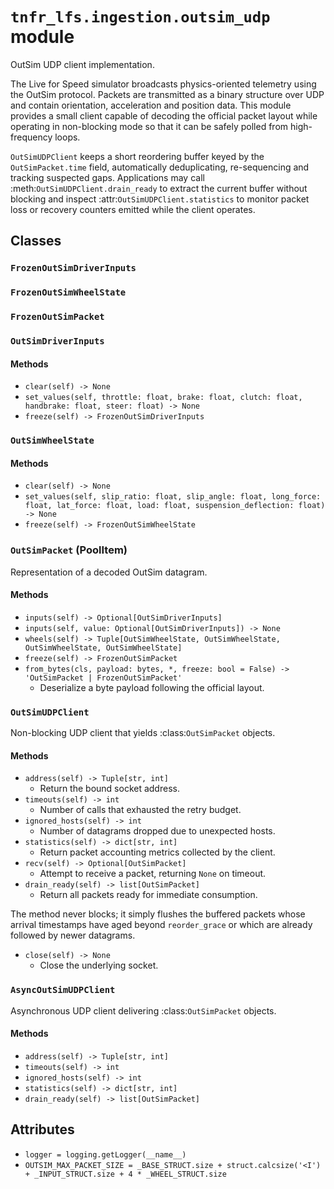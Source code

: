 # `tnfr_lfs.ingestion.outsim_udp` module
OutSim UDP client implementation.

The Live for Speed simulator broadcasts physics-oriented telemetry using
the OutSim protocol.  Packets are transmitted as a binary structure over
UDP and contain orientation, acceleration and position data.  This
module provides a small client capable of decoding the official packet
layout while operating in non-blocking mode so that it can be safely
polled from high-frequency loops.

``OutSimUDPClient`` keeps a short reordering buffer keyed by the
``OutSimPacket.time`` field, automatically deduplicating, re-sequencing
and tracking suspected gaps.  Applications may call
:meth:`OutSimUDPClient.drain_ready` to extract the current buffer without
blocking and inspect :attr:`OutSimUDPClient.statistics` to monitor
packet loss or recovery counters emitted while the client operates.

## Classes
### `FrozenOutSimDriverInputs`

### `FrozenOutSimWheelState`

### `FrozenOutSimPacket`

### `OutSimDriverInputs`

#### Methods
- `clear(self) -> None`
- `set_values(self, throttle: float, brake: float, clutch: float, handbrake: float, steer: float) -> None`
- `freeze(self) -> FrozenOutSimDriverInputs`

### `OutSimWheelState`

#### Methods
- `clear(self) -> None`
- `set_values(self, slip_ratio: float, slip_angle: float, long_force: float, lat_force: float, load: float, suspension_deflection: float) -> None`
- `freeze(self) -> FrozenOutSimWheelState`

### `OutSimPacket` (PoolItem)
Representation of a decoded OutSim datagram.

#### Methods
- `inputs(self) -> Optional[OutSimDriverInputs]`
- `inputs(self, value: Optional[OutSimDriverInputs]) -> None`
- `wheels(self) -> Tuple[OutSimWheelState, OutSimWheelState, OutSimWheelState, OutSimWheelState]`
- `freeze(self) -> FrozenOutSimPacket`
- `from_bytes(cls, payload: bytes, *, freeze: bool = False) -> 'OutSimPacket | FrozenOutSimPacket'`
  - Deserialize a byte payload following the official layout.

### `OutSimUDPClient`
Non-blocking UDP client that yields :class:`OutSimPacket` objects.

#### Methods
- `address(self) -> Tuple[str, int]`
  - Return the bound socket address.
- `timeouts(self) -> int`
  - Number of calls that exhausted the retry budget.
- `ignored_hosts(self) -> int`
  - Number of datagrams dropped due to unexpected hosts.
- `statistics(self) -> dict[str, int]`
  - Return packet accounting metrics collected by the client.
- `recv(self) -> Optional[OutSimPacket]`
  - Attempt to receive a packet, returning ``None`` on timeout.
- `drain_ready(self) -> list[OutSimPacket]`
  - Return all packets ready for immediate consumption.

The method never blocks; it simply flushes the buffered packets whose
arrival timestamps have aged beyond ``reorder_grace`` or which are
already followed by newer datagrams.
- `close(self) -> None`
  - Close the underlying socket.

### `AsyncOutSimUDPClient`
Asynchronous UDP client delivering :class:`OutSimPacket` objects.

#### Methods
- `address(self) -> Tuple[str, int]`
- `timeouts(self) -> int`
- `ignored_hosts(self) -> int`
- `statistics(self) -> dict[str, int]`
- `drain_ready(self) -> list[OutSimPacket]`

## Attributes
- `logger = logging.getLogger(__name__)`
- `OUTSIM_MAX_PACKET_SIZE = _BASE_STRUCT.size + struct.calcsize('<I') + _INPUT_STRUCT.size + 4 * _WHEEL_STRUCT.size`

